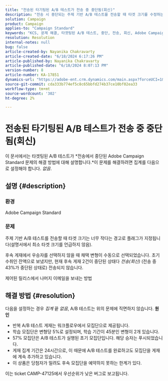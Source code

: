 ```yaml
---
title: "전송된 타기팅된 A/B 테스트가 전송 중 중단됨(회신)"
description: "전송 시 중단되는 주제 기반 A/B 테스트를 전송할 때 타겟 크기를 수정하는 방법에 대해 알아봅니다. 합계를 없음으로 설정합니다."
solution: Campaign
product: Campaign
applies-to: "Campaign Standard"
keywords: "KCS, 문제 해결, 타겟팅된 A/B 테스트, 중단, 전송, 회신, Adobe Campaign Standard, ACS"
resolution: Resolution
internal-notes: null
bug: false
article-created-by: Nayanika Chakravarty
article-created-date: "6/18/2024 6:17:26 PM"
article-published-by: Nayanika Chakravarty
article-published-date: "6/18/2024 8:07:13 PM"
version-number: 8
article-number: KA-17851
dynamics-url: "https://adobe-ent.crm.dynamics.com/main.aspx?forceUCI=1&pagetype=entityrecord&etn=knowledgearticle&id=cc826403-9f2d-ef11-840a-000d3a5b439f"
source-git-commit: cda333b774ef5c8c65bbfd274b37ce10bf02ea33
workflow-type: tm+mt
source-wordcount: '302'
ht-degree: 2%

---
```


# 전송된 타기팅된 A/B 테스트가 전송 중 중단됨(회신)


이 문서에서는 타겟팅된 A/B 테스트가 *전송에서 중단된 Adobe Campaign Standard 문제의 해결 방법에 대해 설명합니다.*이 문제를 해결하려면 집계를 다음으로 설정해야 합니다. *없음*.

## 설명 {#description}


### <b>환경</b>

Adobe Campaign Standard

### <b>문제</b>

주제 기반 A/B 테스트를 전송할 때 타겟 크기는 너무 작다는 경고로 플래그가 지정됩니다(설명서에서 최소 타겟 크기를 언급하지 않음).

후속 게재에서 우승자를 선택하지 않을 때 채택 변형이 수동으로 선택되었습니다. 초기 수취인 잔액으로 보냈지만, 현재 후속 게재 2건이 중단된 상태다 *전송(회신)* (전송 중 43%가 중단된 상태로) 전송되지 않습니다.

제어된 릴리스에서 나머지 이메일을 보내는 방법


## 해결 방법 {#resolution}


다음을 설정하는 경우 *집계* 끝 *없음*, A/B 테스트는 위의 문제에 직면하지 않습니다.
<b>원인</b>
- 반복 A/B 테스트 게재는 워크플로우에서 모집단으로 제공됩니다.
- 학습 모집단은 변형당 5%로 설정되며, 학습 기간이 45분인 변형이 2개 있습니다.
- 57% 모집단은 A/B 테스트가 실행된 초기 모집단입니다. 해당 승자는 푸시되었습니다.
- 게재 집계 기간은 24시간으로, 이 때문에 A/B 테스트를 완료하고도 모집단을 게재에 계속 추가하고 있습니다.
- 이 상품은 당첨자가 밀려도 후속 모집단을 예약하지 못하는 한계가 있다.


이는 ticket CAMP-47125에서 우선순위가 낮은 버그로 보고됩니다.
